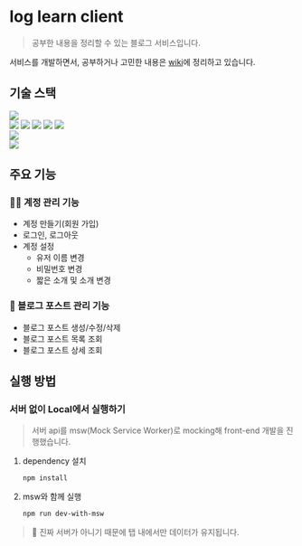 # log learn client

> 공부한 내용을 정리할 수 있는 블로그 서비스입니다.

서비스를 개발하면서, 공부하거나 고민한 내용은 [wiki](https://github.com/rookie7my/log-learn-client/wiki)에 정리하고 있습니다.

## 기술 스택
<div>
    <img src="https://img.shields.io/badge/JavaScript-F7DF1E?style=flat&logo=javascript&logoColor=black" />
</div>
<div>
    <img src="https://img.shields.io/badge/React-61DAFB?style=flat&logo=react&logoColor=black" />
    <img src="https://img.shields.io/badge/Recoil-2C73D2?style=flat" />
    <img src="https://img.shields.io/badge/React%20Query-FF4154?style=flat&logo=react%20query&logoColor=black" />
    <img src="https://img.shields.io/badge/React%20Router-CA4245?style=flat&logo=react%20router&logoColor=black" />
    <img src="https://img.shields.io/badge/emotion-FE74D0?style=flat" />
</div>
<div>
    <img src="https://img.shields.io/badge/msw-FF3E00?style=flat" />
</div>
<div>
    <img src="https://img.shields.io/badge/Vite-646CFF?style=flat&logo=vite&logoColor=white" />
</div>


## 주요 기능

### 🧑‍💻 계정 관리 기능
- 계정 만들기(회원 가입)
- 로그인, 로그아웃
- 계정 설정
    - 유저 이름 변경
    - 비밀번호 변경
    - 짧은 소개 및 소개 변경

### 📄 블로그 포스트 관리 기능
- 블로그 포스트 생성/수정/삭제
- 블로그 포스트 목록 조회
- 블로그 포스트 상세 조회


## 실행 방법

### 서버 없이 Local에서 실행하기
> 서버 api를 msw(Mock Service Worker)로 mocking해 front-end 개발을 진행했습니다.
1. dependency 설치
    ```bash
    npm install
    ```
2. msw와 함께 실행
    ```bash
    npm run dev-with-msw
    ```
> 📌 진짜 서버가 아니기 때문에 탭 내에서만 데이터가 유지됩니다.
